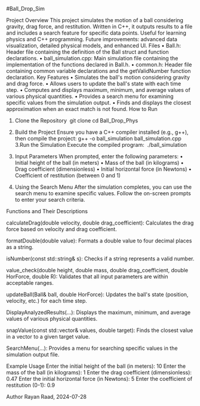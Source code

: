 #Ball_Drop_Sim

Project Overview
This project simulates the motion of a ball considering gravity, drag force, and restitution. Written in C++, it outputs results to a file and includes a search feature for specific data points. Useful for learning physics and C++ programming. Future improvements: advanced data visualization, detailed physical models, and enhanced UI.
Files
	•	Ball.h: Header file containing the definition of the Ball struct and function declarations.
	•	ball_simulation.cpp: Main simulation file containing the implementation of the functions declared in Ball.h.
	•	common.h: Header file containing common variable declarations and the getValidNumber function declaration.
Key Features
	•	Simulates the ball's motion considering gravity and drag force.
	•	Allows users to update the ball's state with each time step.
	•	Computes and displays maximum, minimum, and average values of various physical quantities.
	•	Provides a search menu for examining specific values from the simulation output.
	•	Finds and displays the closest approximation when an exact match is not found.
How to Run
1. Clone the Repository 
git clone <repository-url>
cd Ball_Drop_Phys
 
2. Build the Project Ensure you have a C++ compiler installed (e.g., g++), then compile the project:
g++ -o ball_simulation ball_simulation.cpp  3.Run the Simulation Execute the compiled program:  ./ball_simulation
4. Input Parameters When prompted, enter the following parameters:
	•	Initial height of the ball (in meters)
	•	Mass of the ball (in kilograms)
	•	Drag coefficient (dimensionless)
	•	Initial horizontal force (in Newtons)
	•	Coefficient of restitution (between 0 and 1)

5. Using the Search Menu After the simulation completes, you can use the search menu to examine specific values. Follow the on-screen prompts to enter your search criteria.

Functions and Their Descriptions

calculateDrag(double velocity, double drag_coefficient): Calculates the drag force based on velocity and drag coefficient.

formatDouble(double value): Formats a double value to four decimal places as a string.

isNumber(const std::string& s): Checks if a string represents a valid number.

value_check(double height, double mass, double drag_coefficient, double HorForce, double R): Validates that all input parameters are within 
acceptable ranges.

updateBall(Ball& ball, double HorForce): Updates the ball's state (position, velocity, etc.) for each time step.

DisplayAnalyzedResults(...): Displays the maximum, minimum, and average values of various physical quantities.

snapValue(const std::vector<double>& values, double target): Finds the closest value in a vector to a given target value.

SearchMenu(...): Provides a menu for searching specific values in the simulation output file.

Example Usage
Enter the initial height of the ball (in meters): 10
Enter the mass of the ball (in kilograms): 1
Enter the drag coefficient (dimensionless): 0.47
Enter the initial horizontal force (in Newtons): 5
Enter the coefficient of restitution (0-1): 0.9

Author
Rayan Raad, 2024-07-28
